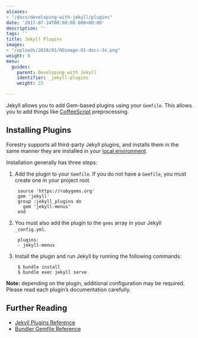 ```yaml
---
aliases:
- "/docs/developing-with-jekyll/plugins"
date: '2017-07-24T00:00:00.000+00:00'
description: ''
tags: ''
title: Jekyll Plugins
images:
- "/uploads/2018/01/OGimage-01-docs-3x.png"
weight: 8
menu:
  guides:
    parent: Developing with Jekyll
    identifier: _jekyll-plugins
    weight: 23

---
```

Jekyll allows you to add Gem-based plugins using your `Gemfile`. This allows you to add things like [CoffeeScript][1] preprocessing.

## Installing Plugins

Forestry supports all third-party Jekyll plugins, and installs them in the same manner they are installed in your [local environment][2].

Installation generally has three steps:

1. Add the plugin to your `Gemfile`. If you do not have a `Gemfile`, you must create one in your project root.

        source 'https://rubygems.org'
        gem 'jekyll'
        group :jekyll_plugins do
          gem 'jekyll-menus'
        end
2. You must also add the plugin to the `gems` array in your Jekyll `_config.yml`.

        plugins:
        - jekyll-menus
3. Install the plugin and run Jekyll by running the following commands:

        $ bundle install
        $ bundle exec jekyll serve

**Note:** depending on the plugin, additional configuration may be required. Please read each plugin’s documentation carefully.

## Further Reading

* [Jekyll Plugins Reference](https://jekyllrb.com/docs/plugins/)
* [Bundler Gemfile Reference](https://bundler.io/v1.13/gemfile.html)

[1]: https://coffeescript.org/
[2]: /docs/guides/developing-with-jekyll/local-development